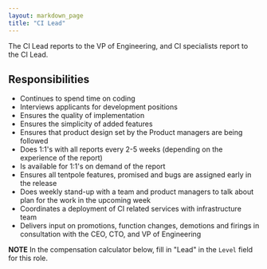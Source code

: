 ```yaml
---
layout: markdown_page
title: "CI Lead"
---
```


The CI Lead reports to the VP of Engineering, and CI specialists report to the
CI Lead.

## Responsibilities

* Continues to spend time on coding
* Interviews applicants for development positions
* Ensures the quality of implementation
* Ensures the simplicity of added features
* Ensures that product design set by the Product managers are being followed
* Does 1:1's with all reports every 2-5 weeks (depending on the experience of the report)
* Is available for 1:1's on demand of the report
* Ensures all tentpole features, promised and bugs are assigned early in the release
* Does weekly stand-up with a team and product managers to talk about plan for the work in the upcoming week
* Coordinates a deployment of CI related services with infrastructure team
* Delivers input on promotions, function changes, demotions and firings in consultation with the CEO, CTO, and VP of Engineering



**NOTE** In the compensation calculator below, fill in "Lead" in the `Level` field for this role.
